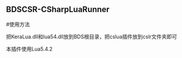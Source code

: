## BDSCSR-CSharpLuaRunner

#使用方法

把KeraLua.dll和lua54.dll放到BDS根目录，把cslua插件放到cslr文件夹即可

本插件使用Lua5.4.2
